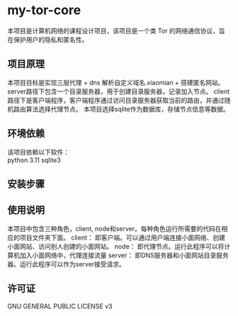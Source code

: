 # my-tor-core

本项目是计算机网络的课程设计项目，该项目是一个类 Tor 的网络通信协议，旨在保护用户的隐私和匿名性。

## 项目原理

本项目目标是实现三层代理 + dns 解析自定义域名.xiaomian + 搭建匿名网站。
server路径下包含一个目录服务器，用于创建目录服务器，记录加入节点。
client路径下是客户端程序，客户端程序通过访问目录服务器获取当前的路由，并通过随机路由算法选择代理节点。
本项目选择sqlite作为数据库，存储节点信息等数据。

## 环境依赖

该项目依赖以下软件：  
python 3.11
sqlite3

## 安装步骤

## 使用说明
本项目中包含三种角色，client, node和server。每种角色运行所需要的代码在相应的项目文件夹下面。
client： 即客户端。可以通过用户端连接小面网络、创建小面网站、访问别人创建的小面网站。
node： 即代理节点。运行此程序可以将计算机加入小面网络中，代理连接流量
server： 即DNS服务器和小面网站目录服务器。运行此程序可以作为server接受请求。

## 许可证

GNU GENERAL PUBLIC LICENSE v3
